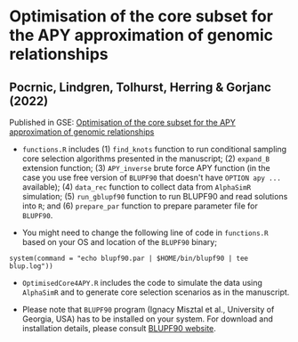 # Optimisation of the core subset for the APY approximation of genomic relationships
## Pocrnic, Lindgren, Tolhurst, Herring & Gorjanc (2022)

Published in GSE: [Optimisation of the core subset for the APY approximation of genomic relationships](https://doi.org/10.1186/s12711-022-00767-x)

- `functions.R` includes (1) `find_knots` function to run conditional sampling core selection algorithms presented in the manuscript; (2) `expand_B` extension function; (3) `APY_inverse` brute force APY function (in the case you use free version of `BLUPF90` that doesn't have `OPTION apy ...` available); (4) `data_rec` function to collect data from `AlphaSimR` simulation; (5) `run_gblupf90` function to run BLUPF90 and read solutions into `R`; and (6) `prepare_par` function to prepare parameter file for `BLUPF90`. 

- You might need to change the following line of code in `functions.R` based on your OS and location of the `BLUPF90` binary;
```
system(command = "echo blupf90.par | $HOME/bin/blupf90 | tee blup.log"))
```

- `OptimisedCore4APY.R` includes the code to simulate the data using `AlphaSimR` and to generate core selection scenarios as in the manuscript. 

- Please note that `BLUPF90` program (Ignacy Misztal et al., University of Georgia, USA) has to be installed on your system. For download and installation details, please consult [BLUPF90 website](http://nce.ads.uga.edu/software/). 
